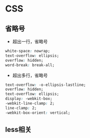 # CSS

## 省略号

- 超出一行，省略号

```css
white-space: nowrap;
text-overflow: ellipsis;
overflow: hidden;
word-break: break-all;
```

- 超出多行，省略号

```css
text-overflow: -o-ellipsis-lastline;
overflow: hidden;
text-overflow: ellipsis;
display: -webkit-box;
-webkit-line-clamp: 2;
line-clamp: 2;
-webkit-box-orient: vertical;
```

## less相关
